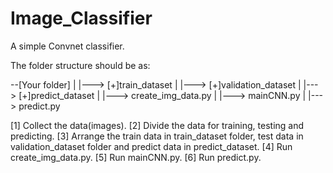 # Image_Classifier
A simple Convnet classifier.


The folder structure should be as:

--[Your folder]
 |
 |---> [+]train_dataset
 |
 |---> [+]validation_dataset
 |
 |---> [+]predict_dataset
 |
 |---> create_img_data.py
 |
 |---> mainCNN.py
 |
 |---> predict.py
 
 
 [1] Collect the data(images).
 [2] Divide the data for training, testing and predicting.
 [3] Arrange the train data in train_dataset folder, test data in validation_dataset folder and predict data in predict_dataset.
 [4] Run create_img_data.py.
 [5] Run mainCNN.py.
 [6] Run predict.py.
